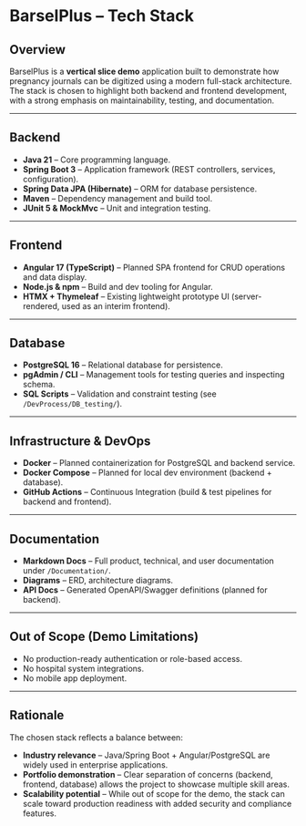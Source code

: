 # BarselPlus – Tech Stack

## Overview
BarselPlus is a **vertical slice demo** application built to demonstrate how pregnancy journals can be digitized using a modern full-stack architecture. The stack is chosen to highlight both backend and frontend development, with a strong emphasis on maintainability, testing, and documentation.

---

## Backend
- **Java 21** – Core programming language.
- **Spring Boot 3** – Application framework (REST controllers, services, configuration).
- **Spring Data JPA (Hibernate)** – ORM for database persistence.
- **Maven** – Dependency management and build tool.
- **JUnit 5 & MockMvc** – Unit and integration testing.

---

## Frontend
- **Angular 17 (TypeScript)** – Planned SPA frontend for CRUD operations and data display.
- **Node.js & npm** – Build and dev tooling for Angular.
- **HTMX + Thymeleaf** – Existing lightweight prototype UI (server-rendered, used as an interim frontend).

---

## Database
- **PostgreSQL 16** – Relational database for persistence.
- **pgAdmin / CLI** – Management tools for testing queries and inspecting schema.
- **SQL Scripts** – Validation and constraint testing (see `/DevProcess/DB_testing/`).

---

## Infrastructure & DevOps
- **Docker** – Planned containerization for PostgreSQL and backend service.
- **Docker Compose** – Planned for local dev environment (backend + database).
- **GitHub Actions** – Continuous Integration (build & test pipelines for backend and frontend).

---

## Documentation
- **Markdown Docs** – Full product, technical, and user documentation under `/Documentation/`.
- **Diagrams** – ERD, architecture diagrams.
- **API Docs** – Generated OpenAPI/Swagger definitions (planned for backend).

---

## Out of Scope (Demo Limitations)
- No production-ready authentication or role-based access.
- No hospital system integrations.
- No mobile app deployment.

---

## Rationale
The chosen stack reflects a balance between:
- **Industry relevance** – Java/Spring Boot + Angular/PostgreSQL are widely used in enterprise applications.  
- **Portfolio demonstration** – Clear separation of concerns (backend, frontend, database) allows the project to showcase multiple skill areas.  
- **Scalability potential** – While out of scope for the demo, the stack can scale toward production readiness with added security and compliance features.
